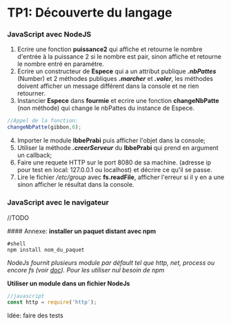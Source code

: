 # TP1: Découverte du langage

### JavaScript avec NodeJS



1. Ecrire une fonction **puissance2** qui affiche et retourne le nombre d'entrée à la puissance 2 si le nombre est pair, sinon affiche et retourne le nombre entré en paramétre.
2. Ecrire un constructeur de **Espece** qui a un attribut publique ***.nbPattes*** (Number) et 2 méthodes publiques ***.marcher*** et ***.voler***, les méthodes doivent afficher un message différent dans la console et ne rien retourner.
3. Instancier **Espece** dans **fourmie** et ecrire une fonction **changeNbPatte** (non méthode) qui change le nbPattes du instance de Espece.
```JavaScript
//Appel de la fonction:
changeNbPatte(gibbon,6);
```
4. Importer le module **lbbePrabi** puis afficher l'objet dans la console;
5. Utiliser la méthode ***.creerServeur*** du **lbbePrabi** qui prend en argument un callback;
6. Faire une requete HTTP sur le port 8080 de sa machine. (adresse ip pour test en local: 127.0.0.1 ou localhost) et décrire ce qu'il se passe.
7. Lire le fichier */etc/group*  avec **fs.readFile**, afficher l'erreur si il y en a une sinon afficher le résultat dans la console.



### JavaScript avec le navigateur

//TODO

#### Annexe:
**installer un paquet distant avec npm**
```shell
#shell
npm install nom_du_paquet
```

*NodeJs fournit plusieurs module par défault tel que http, net, process ou encore fs (voir [doc](https://nodejs.org/dist/latest-v6.x/docs/api/)).*
*Pour les utiliser nul besoin de npm*

**Utiliser un module dans un fichier NodeJs**
```javascript
//javascript
const http = require('http');
```

Idée: faire des tests

